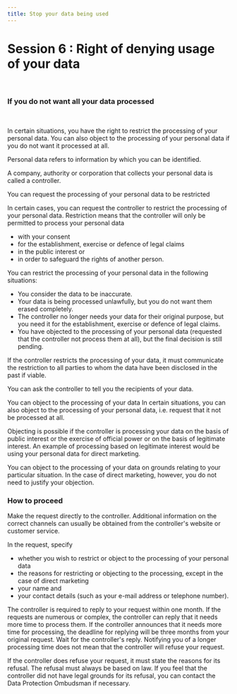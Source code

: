 ```yaml
---
title: Stop your data being used
---
```

# Session 6 : Right of denying usage of your data
&nbsp;

### If you do not want all your data processed
&nbsp;

In certain situations, you have the right to restrict the processing of your personal data. You can also object to the processing of your personal data if you do not want it processed at all.

Personal data refers to information by which you can be identified.

A company, authority or corporation that collects your personal data is called a controller.

You can request the processing of your personal data to be restricted

In certain cases, you can request the controller to restrict the processing of your personal data. Restriction means that the controller will only be permitted to process your personal data

- with your consent
- for the establishment, exercise or defence of legal claims
- in the public interest or
- in order to safeguard the rights of another person.

You can restrict the processing of your personal data in the following situations:

- You consider the data to be inaccurate.
- Your data is being processed unlawfully, but you do not want them erased completely.
- The controller no longer needs your data for their original purpose, but you need it for the establishment, exercise or defence of legal claims.
- You have objected to the processing of your personal data (requested that the controller not process them at all), but the final decision is still pending.

If the controller restricts the processing of your data, it must communicate the restriction to all parties to whom the data have been disclosed in the past if viable. 

You can ask the controller to tell you the recipients of your data.

You can object to the processing of your data
In certain situations, you can also object to the processing of your personal data, i.e. request that it not be processed at all.

Objecting is possible if the controller is processing your data on the basis of public interest or the exercise of official power or on the basis of legitimate interest. An example of processing based on legitimate interest would be using your personal data for direct marketing.

You can object to the processing of your data on grounds relating to your particular situation. In the case of direct marketing, however, you do not need to justify your objection.

### How to proceed

Make the request directly to the controller. Additional information on the correct channels can usually be obtained from the controller's website or customer service.

In the request, specify

- whether you wish to restrict or object to the processing of your personal data
- the reasons for restricting or objecting to the processing, except in the case of direct marketing
- your name and
- your contact details (such as your e-mail address or telephone number).

The controller is required to reply to your request within one month. If the requests are numerous or complex, the controller can reply that it needs more time to process them. If the controller announces that it needs more time for processing, the deadline for replying will be three months from your original request. Wait for the controller's reply. Notifying you of a longer processing time does not mean that the controller will refuse your request.

If the controller does refuse your request, it must state the reasons for its refusal. The refusal must always be based on law. If you feel that the controller did not have legal grounds for its refusal, you can contact the Data Protection Ombudsman if necessary.
